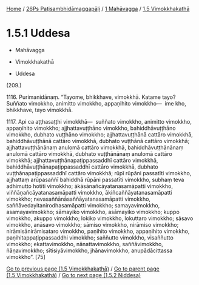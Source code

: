 
[Home](/) / [26Ps Paṭisambhidāmaggapāḷi](../...md) / [1 Mahāvagga](...md) / [1.5 Vimokkhakathā](../26Ps/1/1.5.md)

# 1.5.1 Uddesa

* Mahāvagga

* Vimokkhakathā

* Uddesa

(209.)

1116\. Purimanidānaṃ. “Tayome, bhikkhave, vimokkhā. Katame tayo? Suññato vimokkho, animitto vimokkho, appaṇihito vimokkho—  ime kho, bhikkhave, tayo vimokkhā.

1117\. Api ca aṭṭhasaṭṭhi vimokkhā—  suññato vimokkho, animitto vimokkho, appaṇihito vimokkho; ajjhattavuṭṭhāno vimokkho, bahiddhāvuṭṭhāno vimokkho, dubhato vuṭṭhāno vimokkho; ajjhattavuṭṭhānā cattāro vimokkhā, bahiddhāvuṭṭhānā cattāro vimokkhā, dubhato vuṭṭhānā cattāro vimokkhā; ajjhattavuṭṭhānānaṃ anulomā cattāro vimokkhā, bahiddhāvuṭṭhānānaṃ anulomā cattāro vimokkhā, dubhato vuṭṭhānānaṃ anulomā cattāro vimokkhā; ajjhattavuṭṭhānapaṭippassaddhī cattāro vimokkhā, bahiddhāvuṭṭhānapaṭippassaddhī cattāro vimokkhā, dubhato vuṭṭhānapaṭippassaddhī cattāro vimokkhā; rūpī rūpāni passatīti vimokkho, ajjhattaṃ arūpasaññī bahiddhā rūpāni passatīti vimokkho, subhaṃ teva adhimutto hotīti vimokkho; ākāsānañcāyatanasamāpatti vimokkho, viññāṇañcāyatanasamāpatti vimokkho, ākiñcaññāyatanasamāpatti vimokkho; nevasaññānāsaññāyatanasamāpatti vimokkho, saññāvedayitanirodhasamāpatti vimokkho; samayavimokkho, asamayavimokkho; sāmayiko vimokkho, asāmayiko vimokkho; kuppo vimokkho, akuppo vimokkho; lokiko vimokkho, lokuttaro vimokkho; sāsavo vimokkho, anāsavo vimokkho; sāmiso vimokkho, nirāmiso vimokkho; nirāmisānirāmisataro vimokkho, paṇihito vimokkho, appaṇihito vimokkho, paṇihitappaṭippassaddhi vimokkho; saññutto vimokkho, visaññutto vimokkho; ekattavimokkho, nānattavimokkho, saññāvimokkho, ñāṇavimokkho; sītisiyāvimokkho, jhānavimokkho, anupādācittassa vimokkho”. [75]

[Go to previous page (1.5 Vimokkhakathā)](../26Ps/1/1.5.md) / [Go to parent page (1.5 Vimokkhakathā)](../26Ps/1/1.5.md) / [Go to next page (1.5.2 Niddesa)](1.5.2.md)


